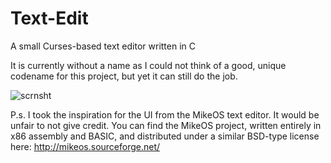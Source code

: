 # Text-Edit
A small Curses-based text editor written in C

It is currently without a name as I could not think of a good, unique codename for this project, but yet it can still do the job. 

![scrnsht](https://user-images.githubusercontent.com/73219116/146832037-96172098-4c9c-41f9-9da2-75099a0277c3.png)

P.s. I took the inspiration for the UI from the MikeOS text editor. It would be unfair to not give credit. You can find the MikeOS project, written entirely in x86 assembly and BASIC, and distributed under a similar BSD-type license here:
http://mikeos.sourceforge.net/
